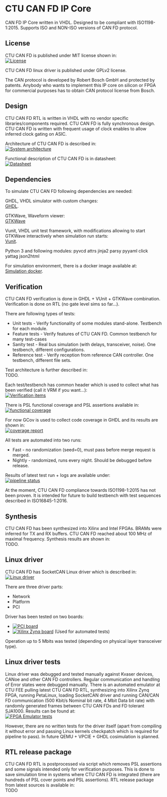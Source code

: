 # CTU CAN FD IP Core

CAN FD IP Core written in VHDL. Designed to be compliant with ISO1198-1:2015.
Supports ISO and NON-ISO versions of CAN FD protocol.

## License

CTU CAN FD is published under MIT license shown in:  
[![License](https://img.shields.io/badge/License--black.svg)]( https://gitlab.fel.cvut.cz/canbus/ctucanfd_ip_core/blob/master/LICENSE)

CTU CAN FD linux driver is published under GPLv2 license.

The CAN protocol is developed by Robert Bosch GmbH and protected by patents.
Anybody who wants to implement this IP core on silicon or FPGA for commercial
purposes has to obtain CAN protocol license from Bosch.

## Design

CTU CAN FD RTL is written in VHDL with no vendor specific libraries/components required.
CTU CAN FD is fully synchronous design. CTU CAN FD is written with frequent usage of clock enables to allow inferred clock gating on ASIC.

Architecture of CTU CAN FD is described in:  
[![System architecture](https://img.shields.io/badge/System_architecture--blue.svg)]( http://canbus.pages.fel.cvut.cz/ctucanfd_ip_core/ctu_can_fd_architecture.pdf)

Functional description of CTU CAN FD is in datasheet:  
[![Datasheet](https://img.shields.io/badge/Datasheet--blue.svg)]( http://canbus.pages.fel.cvut.cz/ctucanfd_ip_core/Progdokum.pdf)

## Dependencies

To simulate CTU CAN FD following dependencies are needed:

GHDL, VHDL simulator with custom changes:  
[GHDL](https://github.com/Blebowski/ghdl).

GTKWave, Waveform viewer:  
[GTKWave](http://gtkwave.sourceforge.net/)

Vunit, VHDL unit test framework, with modifications allowing to start GTKWave interactively when simulation run starts:  
[Vunit](https://github.com/mjerabek/vunit).

Python 3 and following modules: pyvcd attrs jinja2 parsy pyyaml click yattag json2html

For simulation environment, there is a docker image available at:  
[Simulation docker](https://gitlab.com/canfd/server-tools/container_registry).


## Verification

CTU CAN FD verification is done in GHDL + VUnit + GTKWave combination. Verification is done
on RTL (no gate level sims so far...).

There are following types of tests:  
- Unit tests - Verify functionality of some modules stand-alone. Testbench for each module.
- Feature tests - Verify features of CTU CAN FD. Common testbench for many test-cases
- Sanity test - Real bus simulation (with delays, transceiver, noise). One testbench, different configurations.
- Reference test - Verify reception from reference CAN controller. One testbench, different file sets.

Test architecture is further described in:  
TODO.

Each test/testbench has common header which is used to collect what has been verified (call it VRM if you want...):  
[![Verification items](https://img.shields.io/badge/Verification_Items--yellow.svg)](http://canbus.pages.fel.cvut.cz/ctucanfd_ip_core/VRM.html)

There is PSL functional coverage and PSL assertions available in:  
[![functional coverage](https://img.shields.io/badge/functional%20coverage--orange.svg)](http://canbus.pages.fel.cvut.cz/ctucanfd_ip_core/functional_coverage/functional_coverage_report.html)

For now GCov is used to collect code coverage in GHDL and its results are shown in:  
[![coverage report](https://gitlab.fel.cvut.cz/canbus/ctucanfd_ip_core/badges/master/coverage.svg)](http://canbus.pages.fel.cvut.cz/ctucanfd_ip_core/coverage/)

All tests are automated into two runs:  
- Fast - no randomization (seed=0), must pass before merge request is merged.
- Nightly - randomized, runs every night. Should be debugged before release.

Results of latest test run + logs are available under:  
[![pipeline status](https://gitlab.fel.cvut.cz/canbus/ctucanfd_ip_core/badges/master/pipeline.svg)](http://canbus.pages.fel.cvut.cz/ctucanfd_ip_core/tests_fast.xml)

At the moment, CTU CAN FD compliance towards ISO1198-1:2015 has not been proven.
It is intended for future to build testbench with test sequences described in ISO16845-1:2016.

## Synthesis

CTU CAN FD has been synthesized into Xilinx and Intel FPGAs. BRAMs were inferred for
TX and RX buffers. CTU CAN FD reached about 100 MHz of maximal frequency. Synthesis
results are shown in:  
TODO.

## Linux driver

CTU CAN FD has SocketCAN Linux driver which is described in:  
[![Linux driver](https://img.shields.io/badge/Linux_driver--blue.svg)](http://canbus.pages.fel.cvut.cz/ctucanfd_ip_core/driver_doc/ctucanfd-driver.html)

There are three driver parts:  
- Network
- Platform
- PCI

Driver has been tested on two boards:
- [![PCI board](https://img.shields.io/badge/PCI_board--blue.svg)](https://gitlab.fel.cvut.cz/canbus/pcie-ctu_can_fd)
- [![Xilinx Zynq board](https://img.shields.io/badge/Zynq_board--blue.svg)](https://gitlab.fel.cvut.cz/canbus/zynq/zynq-can-sja1000-top) (Used for automated tests)

Operation up to 5 Mbits was tested (depending on physical layer transceiver type).

## Linux driver tests

Linux driver was debugged and tested manually against Kvaser devices, CANoe and other CAN FD controllers. Regular communication
and handling of Error states were debugged manually. There is an automated emulator at CTU FEE pulling latest CTU CAN FD
RTL, synthesizing into Xilinx Zynq FPGA, running PetaLinux, loading SocketCAN driver and running CAN/CAN FD communication (500 Kbit/s Nominal bit rate, 4 Mbit Data bit rate) with randomly generated frames between CTU CAN FDs and FD tolerant SJA1000. Results can be found at:  
[![FPGA Emulator tests](https://img.shields.io/badge/FPGA_Emulator_Tests--cyan.svg)](https://gitlab.fel.cvut.cz/canbus/zynq/zynq-can-sja1000-top/pipelines)

However, there are no written tests for the driver itself (apart from compiling it without error and passing Linux kernels checkpatch which is required for pipeline to pass). In future QEMU + VPCIE + GHDL cosimulation is planned.

## RTL release package

CTU CAN FD RTL is postprocessed via script which removes PSL assertions and some signals intended only for verification purposes. This is done to save simulation time in systems where CTU CAN FD is integrated (there are hundreds of PSL cover points and PSL assertions). RTL release package from latest sources is available in:  
TODO

